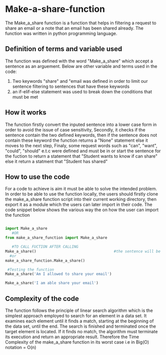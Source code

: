 # Make-a-share-function
The Make_a_share function is a function that helps in filtering a request to share an email or a note that an email has been shared already. The function was written in python programming language.

## Definition of terms and variable used
The function was defined with the word "Make_a_share" which accept a sentence as an arguement. Below are other variable and terms used in the code:
1. Two keywords "share" and "email was defined in order to limit our sentence filtering to sentences that have these keywords
2. an if-elif-else statement was used to break down the conditions that must be met
## How it works
The function firstly convert the inputed sentence into a lower case form in order to avoid the issue of case sensitivity, 
Secondly, it checks if the sentence contain the two defined keywords, then if the sentence does not contain these keyword the function returns a "None" statement else it moves to the next step,
Finaly, some request words such as "can", "want", "could", "should" e.t.c were defined and must be in or start the sentence for the fuction to return a statement that "Student wants to know if can share" else it return a statment that "Student has shared"
## How to use the code
For a code to achieve is aim it must be able to solve the intended problem. In order to be able to use the function locally, the users should firstly clone the make_a_share function script into their current working directory, then export it as a module which the users can later import in their code. The code snippet below shows the various way the on how the user can import the function

~~~python

import Make_a_share
   #OR
from make_a_share_function import Make_a_share

   #TO CALL FUCTION AFTER CALLING
Make_a_share()                                   #the sentence will be inputed inside the parenthesis
  #or
make_a_share_function.Make_a_share()

 #Testing the function
Make_a_share('Am I allowed to share your email')

Make_a_share('I am able share your email')
~~~

## Complexity of the code
The function follows the principle of linear search algorithm which is the simplest approach employed to search for an element in a data set. It examines each element until it finds a match, starting at the beginning of the data set, until the end. The search is finished and terminated once the target element is located. If it finds no match, the algorithm must terminate its execution and return an appropriate result. Therefore the Time Complexity of the make_a_share function in its worst case i.e in Big(O) notation = O(n)
